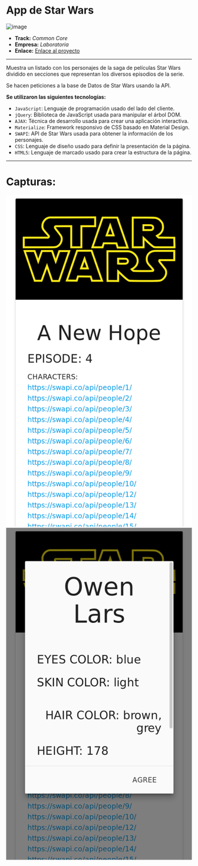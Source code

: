 # App de Star Wars

![image](https://user-images.githubusercontent.com/32879152/38644110-1110a1f2-3da5-11e8-8d84-5c3c3c0d4ff4.png)

* **Track:** _Common Core_
* **Empresa:** _Laboratoria_
* **Enlace:** [Enlace al proyecto](https://superliza.github.io/swapi/)

---

Muestra un listado con los personajes de la saga de películas Star Wars dividido en secciones que representan los diversos episodios de la serie.

Se hacen peticiones a la base de Datos de Star Wars usando la API.

**Se utilizaron las siguientes tecnologías:**

* `JavaScript`: Lenguaje de programación usado del lado del cliente.
* `jQuery`: Biblioteca de JavaScript usada para manipular el árbol DOM.
* `AJAX`: Técnica de desarrollo usada para crear una aplicación interactiva.
* `Materialize`: Framework responsivo de CSS basado en Material Design.
* `SWAPI`: API de Star Wars usada para obtener la información de los personajes.
* `CSS`: Lenguaje de diseño usado para definir la presentación de la página.
* `HTML5`: Lenguaje de marcado usado para crear la estructura de la página.

---

# Capturas:

![Captura 1](assets/images/screenshot-1.png)
![Captura 2](assets/images/screenshot-2.png)
